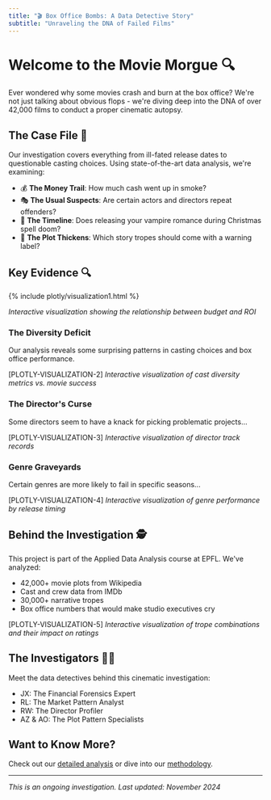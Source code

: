 ```yaml
---
title: "🎬 Box Office Bombs: A Data Detective Story"
subtitle: "Unraveling the DNA of Failed Films"
---
```


# Welcome to the Movie Morgue 🔍

Ever wondered why some movies crash and burn at the box office? We're not just talking about obvious flops - we're diving deep into the DNA of over 42,000 films to conduct a proper cinematic autopsy. 

## The Case File 📁

Our investigation covers everything from ill-fated release dates to questionable casting choices. Using state-of-the-art data analysis, we're examining:

- 💰 **The Money Trail**: How much cash went up in smoke?
- 🎭 **The Usual Suspects**: Are certain actors and directors repeat offenders?
- 📅 **The Timeline**: Does releasing your vampire romance during Christmas spell doom?
- 📖 **The Plot Thickens**: Which story tropes should come with a warning label?

## Key Evidence 🔍

<div class="plotly-visualization">
  {% include plotly/visualization1.html %}
</div>

*Interactive visualization showing the relationship between budget and ROI*

### The Diversity Deficit
Our analysis reveals some surprising patterns in casting choices and box office performance.

[PLOTLY-VISUALIZATION-2]
*Interactive visualization of cast diversity metrics vs. movie success*

### The Director's Curse
Some directors seem to have a knack for picking problematic projects...

[PLOTLY-VISUALIZATION-3]
*Interactive visualization of director track records*

### Genre Graveyards
Certain genres are more likely to fail in specific seasons...

[PLOTLY-VISUALIZATION-4]
*Interactive visualization of genre performance by release timing*

## Behind the Investigation 🕵️

This project is part of the Applied Data Analysis course at EPFL. We've analyzed:
- 42,000+ movie plots from Wikipedia
- Cast and crew data from IMDb
- 30,000+ narrative tropes
- Box office numbers that would make studio executives cry

[PLOTLY-VISUALIZATION-5]
*Interactive visualization of trope combinations and their impact on ratings*

## The Investigators 🧑‍🔬

Meet the data detectives behind this cinematic investigation:
- JX: The Financial Forensics Expert
- RL: The Market Pattern Analyst
- RW: The Director Profiler
- AZ & AO: The Plot Pattern Specialists

## Want to Know More? 

Check out our [detailed analysis](/analysis) or dive into our [methodology](/methods).

---

*This is an ongoing investigation. Last updated: November 2024*